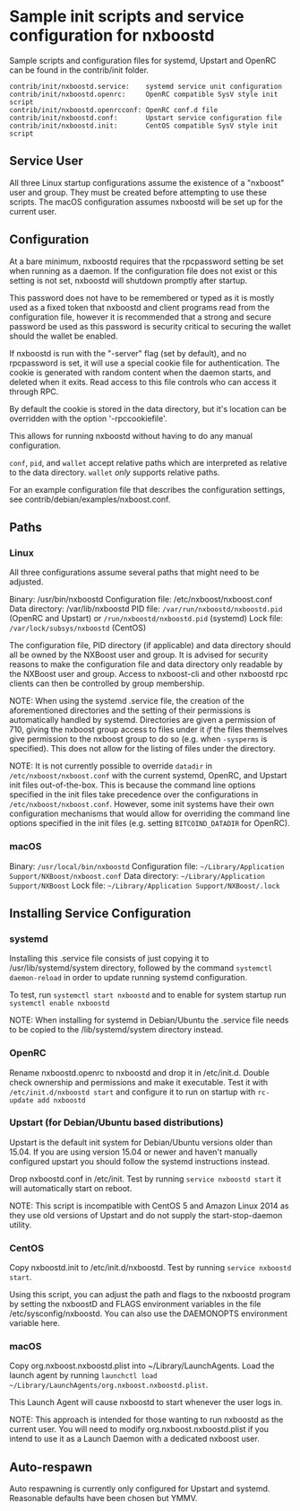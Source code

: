 Sample init scripts and service configuration for nxboostd
==========================================================

Sample scripts and configuration files for systemd, Upstart and OpenRC
can be found in the contrib/init folder.

    contrib/init/nxboostd.service:    systemd service unit configuration
    contrib/init/nxboostd.openrc:     OpenRC compatible SysV style init script
    contrib/init/nxboostd.openrcconf: OpenRC conf.d file
    contrib/init/nxboostd.conf:       Upstart service configuration file
    contrib/init/nxboostd.init:       CentOS compatible SysV style init script

Service User
---------------------------------

All three Linux startup configurations assume the existence of a "nxboost" user
and group.  They must be created before attempting to use these scripts.
The macOS configuration assumes nxboostd will be set up for the current user.

Configuration
---------------------------------

At a bare minimum, nxboostd requires that the rpcpassword setting be set
when running as a daemon.  If the configuration file does not exist or this
setting is not set, nxboostd will shutdown promptly after startup.

This password does not have to be remembered or typed as it is mostly used
as a fixed token that nxboostd and client programs read from the configuration
file, however it is recommended that a strong and secure password be used
as this password is security critical to securing the wallet should the
wallet be enabled.

If nxboostd is run with the "-server" flag (set by default), and no rpcpassword is set,
it will use a special cookie file for authentication. The cookie is generated with random
content when the daemon starts, and deleted when it exits. Read access to this file
controls who can access it through RPC.

By default the cookie is stored in the data directory, but it's location can be overridden
with the option '-rpccookiefile'.

This allows for running nxboostd without having to do any manual configuration.

`conf`, `pid`, and `wallet` accept relative paths which are interpreted as
relative to the data directory. `wallet` *only* supports relative paths.

For an example configuration file that describes the configuration settings,
see contrib/debian/examples/nxboost.conf.

Paths
---------------------------------

### Linux

All three configurations assume several paths that might need to be adjusted.

Binary:              /usr/bin/nxboostd
Configuration file:  /etc/nxboost/nxboost.conf
Data directory:      /var/lib/nxboostd
PID file:            `/var/run/nxboostd/nxboostd.pid` (OpenRC and Upstart) or `/run/nxboostd/nxboostd.pid` (systemd)
Lock file:           `/var/lock/subsys/nxboostd` (CentOS)

The configuration file, PID directory (if applicable) and data directory
should all be owned by the NXBoost user and group.  It is advised for security
reasons to make the configuration file and data directory only readable by the
NXBoost user and group.  Access to nxboost-cli and other nxboostd rpc clients
can then be controlled by group membership.

NOTE: When using the systemd .service file, the creation of the aforementioned
directories and the setting of their permissions is automatically handled by
systemd. Directories are given a permission of 710, giving the nxboost group
access to files under it _if_ the files themselves give permission to the
nxboost group to do so (e.g. when `-sysperms` is specified). This does not allow
for the listing of files under the directory.

NOTE: It is not currently possible to override `datadir` in
`/etc/nxboost/nxboost.conf` with the current systemd, OpenRC, and Upstart init
files out-of-the-box. This is because the command line options specified in the
init files take precedence over the configurations in
`/etc/nxboost/nxboost.conf`. However, some init systems have their own
configuration mechanisms that would allow for overriding the command line
options specified in the init files (e.g. setting `BITCOIND_DATADIR` for
OpenRC).

### macOS

Binary:              `/usr/local/bin/nxboostd`
Configuration file:  `~/Library/Application Support/NXBoost/nxboost.conf`
Data directory:      `~/Library/Application Support/NXBoost`
Lock file:           `~/Library/Application Support/NXBoost/.lock`

Installing Service Configuration
-----------------------------------

### systemd

Installing this .service file consists of just copying it to
/usr/lib/systemd/system directory, followed by the command
`systemctl daemon-reload` in order to update running systemd configuration.

To test, run `systemctl start nxboostd` and to enable for system startup run
`systemctl enable nxboostd`

NOTE: When installing for systemd in Debian/Ubuntu the .service file needs to be copied to the /lib/systemd/system directory instead.

### OpenRC

Rename nxboostd.openrc to nxboostd and drop it in /etc/init.d.  Double
check ownership and permissions and make it executable.  Test it with
`/etc/init.d/nxboostd start` and configure it to run on startup with
`rc-update add nxboostd`

### Upstart (for Debian/Ubuntu based distributions)

Upstart is the default init system for Debian/Ubuntu versions older than 15.04. If you are using version 15.04 or newer and haven't manually configured upstart you should follow the systemd instructions instead.

Drop nxboostd.conf in /etc/init.  Test by running `service nxboostd start`
it will automatically start on reboot.

NOTE: This script is incompatible with CentOS 5 and Amazon Linux 2014 as they
use old versions of Upstart and do not supply the start-stop-daemon utility.

### CentOS

Copy nxboostd.init to /etc/init.d/nxboostd. Test by running `service nxboostd start`.

Using this script, you can adjust the path and flags to the nxboostd program by
setting the nxboostD and FLAGS environment variables in the file
/etc/sysconfig/nxboostd. You can also use the DAEMONOPTS environment variable here.

### macOS

Copy org.nxboost.nxboostd.plist into ~/Library/LaunchAgents. Load the launch agent by
running `launchctl load ~/Library/LaunchAgents/org.nxboost.nxboostd.plist`.

This Launch Agent will cause nxboostd to start whenever the user logs in.

NOTE: This approach is intended for those wanting to run nxboostd as the current user.
You will need to modify org.nxboost.nxboostd.plist if you intend to use it as a
Launch Daemon with a dedicated nxboost user.

Auto-respawn
-----------------------------------

Auto respawning is currently only configured for Upstart and systemd.
Reasonable defaults have been chosen but YMMV.

